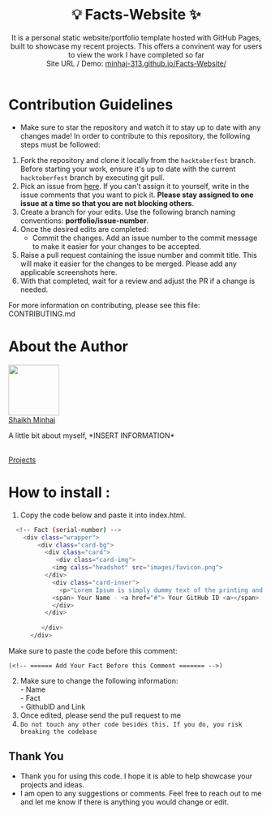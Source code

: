 <!-- PROJECT LOGO -->
<br />
<p align="center">
  <h1 align="center">💡 Facts-Website ✨</h1>

  <p align="center">
    It is a personal static website/portfolio template hosted with GitHub Pages, built to showcase my recent projects. This offers a convinent way for users to view the work I have completed so far<br />
  Site URL / Demo: 
    <a href="https://minhaj-313.github.io/Facts-Website/">minhaj-313.github.io/Facts-Website/</a>
    <br />
    <br />
  </p>
</p>


# Contribution Guidelines
- Make sure to star the repository and watch it to stay up to date with any changes made!
In order to contribute to this repository, the following steps must be followed:
1. Fork the repository and clone it locally from the `hacktoberfest` branch. Before starting your work, ensure it's up to date with the current `hacktoberfest` branch by executing git pull.
2. Pick an issue from [here](https://minhaj-313.github.io/Facts-Website/issues). If you can't assign it to yourself, write in the issue comments that you want to pick it. **Please stay assigned to one issue at a time so that you are not blocking others**.
3. Create a branch for your edits. Use the following branch naming conventions: **portfolio/issue-number**.
4. Once the desired edits are completed:
    <ul>
		<li>Commit the changes. Add an issue number to the commit message to make it easier for your 		changes to be accepted.</li>
	</ul> 
6. Raise a pull request containing the issue number and commit title. This will make it easier for the changes to be merged. Please add any applicable screenshots here.
7. With that completed, wait for a review and adjust the PR if a change is needed.

For more information on contributing, please see this file: CONTRIBUTING.md


# About the Author
<a href='https://github.com/minhaj-313'> <img src='https://avatars.githubusercontent.com/u/107562768?v=4' width="100" height="100"> </a><br>
<a href='https://github.com/minhaj-313'> Shaikh Minhaj </a>
<p>A little bit about myself, *INSERT INFORMATION*</p>
</br>
<a href="https://minhaj-313.github.io/My-Portfolio-Website/">Projects</a>

# How to install :
1. Copy the code below and paste it into index.html. 
````sh
  <!-- Fact (serial-number) -->
    <div class="wrapper">
        <div class="card-bg">
          <div class="card">
             <div class="card-img">
            <img calss="headshot" src="images/favicon.png">
          </div> 
            <div class="card-inner">
              <p>"Lorem Ipsum is simply dummy text of the printing and typesetting industry. Lorem Ipsum has been the industry's standard dummy text ever since the 1500s, when an unknown printer took a galley of type and scrambled it to make a type."</p>
            <span> Your Name - <a href="#"> Your GitHub ID <a></span>
            </div>
          </div>
          
         </div>
      </div>
````
Make sure to paste the code before this comment:
````
(<!-- ====== Add Your Fact Before this Comment ======= -->)
````
2. Make sure to change the following information:
   </br>- Name
   </br>- Fact
   </br>- GithubID and Link
3. Once edited, please send the pull request to me
4. ```Do not touch any other code besides this. If you do, you risk breaking the codebase```

## Thank You
- Thank you for using this code. I hope it is able to help showcase your projects and ideas.
- I am open to any suggestions or comments. Feel free to reach out to me and let me know if there is anything you would change or edit. 

